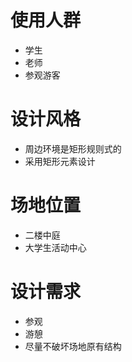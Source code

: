 # 使用人群
- 学生
- 老师
- 参观游客
# 设计风格
- 周边环境是矩形规则式的
- 采用矩形元素设计
# 场地位置
- 二楼中庭
- 大学生活动中心
# 设计需求
- 参观
- 游憩
- 尽量不破坏场地原有结构